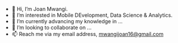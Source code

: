 - 👋 Hi, I’m Joan Mwangi.
- 👀 I’m interested in Mobile DEvelopment, Data Science & Analytics.
- 🌱 I’m currently advancing my knowledge in ...
- 💞️ I’m looking to collaborate on ...
- 📫 Reach me via my email address, mwangijoan16@gmail.com

<!---
Mwangi-joan/Mwangi-joan is a ✨ special ✨ repository because its `README.md` (this file) appears on your GitHub profile.
You can click the Preview link to take a look at your changes.
--->
